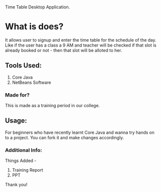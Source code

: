 Time Table Desktop Application.

# What is does? 
It allows user to signup and enter the time table for the schedule of the day.
Like if the user has a class a 9 AM and teacher will be checked if that slot is 
already booked or not - then that slot will be alloted to her.

## Tools Used:
1. Core Java
2. NetBeans Software

### Made for? 
This is made as a training period in our college. 

## Usage:
For beginners who have recently learnt Core Java and wanna try hands on to a 
project. You can fork it and make changes accordingly.

### Additional Info:
Things Added - 
1. Training Report
2. PPT

Thank you!

